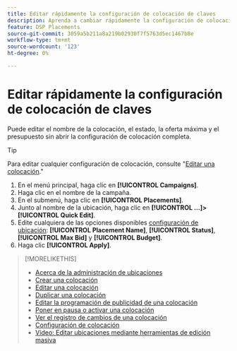 ```yaml
---
title: Editar rápidamente la configuración de colocación de claves
description: Aprenda a cambiar rápidamente la configuración de colocación de claves.
feature: DSP Placements
source-git-commit: 3059a5b211a8a219b02930f7f5763d5ec1467b8e
workflow-type: tm+mt
source-wordcount: '123'
ht-degree: 0%

---
```


# Editar rápidamente la configuración de colocación de claves

<!-- Some placements don't have this option. Clarify which placement types aren't eligible -- is it PG placements, or all placements using private inventory? And anything else? -->

Puede editar el nombre de la colocación, el estado, la oferta máxima y el presupuesto sin abrir la configuración de colocación completa.

>[!TIP]
>
> Para editar cualquier configuración de colocación, consulte &quot;[Editar una colocación](/help/dsp/campaign-management/placements/placement-edit.md).&quot;

1. En el menú principal, haga clic en **[!UICONTROL Campaigns]**.
1. Haga clic en el nombre de la campaña.
1. En el submenú, haga clic en **[!UICONTROL Placements]**.
1. Junto al nombre de la ubicación, haga clic en  **[!UICONTROL ...]>[!UICONTROL Quick Edit]**.
1. Edite cualquiera de las opciones disponibles [configuración de ubicación](placement-settings.md):  **[!UICONTROL Placement Name]**, **[!UICONTROL Status]**, **[!UICONTROL Max Bid]** y **[!UICONTROL Budget]**.
1. Haga clic **[!UICONTROL Apply]**.

>[!MORELIKETHIS]
>
>* [Acerca de la administración de ubicaciones](placement-about.md)
>* [Crear una colocación](placement-create.md)
>* [Editar una colocación](placement-edit.md)
>* [Duplicar una colocación](placement-duplicate.md)
>* [Editar la programación de publicidad de una colocación](placement-edit-ad-schedule.md)
>* [Poner en pausa o activar una colocación](placement-pause-activate.md)
>* [Ver el registro de cambios de una colocación](placement-change-log.md)
>* [Configuración de colocación](placement-settings.md)
>* [Vídeo: Editar ubicaciones mediante herramientas de edición masiva](https://experienceleague.adobe.com/docs/advertising-cloud-learn/tutorials/dsp/bulk-edit-placement-tools.html)

